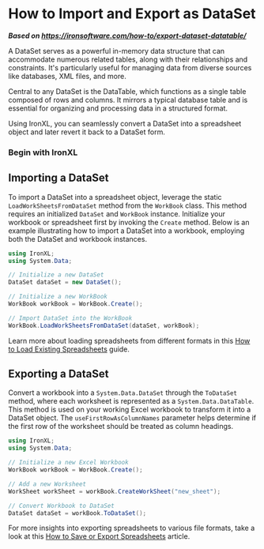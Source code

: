 # How to Import and Export as DataSet

***Based on <https://ironsoftware.com/how-to/export-dataset-datatable/>***


A DataSet serves as a powerful in-memory data structure that can accommodate numerous related tables, along with their relationships and constraints. It's particularly useful for managing data from diverse sources like databases, XML files, and more.

Central to any DataSet is the DataTable, which functions as a single table composed of rows and columns. It mirrors a typical database table and is essential for organizing and processing data in a structured format.

Using IronXL, you can seamlessly convert a DataSet into a spreadsheet object and later revert it back to a DataSet form.

### Begin with IronXL

## Importing a DataSet

To import a DataSet into a spreadsheet object, leverage the static `LoadWorkSheetsFromDataSet` method from the `WorkBook` class. This method requires an initialized `DataSet` and `WorkBook` instance. Initialize your workbook or spreadsheet first by invoking the `Create` method. Below is an example illustrating how to import a DataSet into a workbook, employing both the DataSet and workbook instances.

```cs
using IronXL;
using System.Data;

// Initialize a new DataSet
DataSet dataSet = new DataSet();

// Initialize a new WorkBook
WorkBook workBook = WorkBook.Create();

// Import DataSet into the WorkBook
WorkBook.LoadWorkSheetsFromDataSet(dataSet, workBook);
```

Learn more about loading spreadsheets from different formats in this [How to Load Existing Spreadsheets](https://ironsoftware.com/csharp/excel/how-to/load-spreadsheet/) guide.

## Exporting a DataSet

Convert a workbook into a `System.Data.DataSet` through the `ToDataSet` method, where each worksheet is represented as a `System.Data.DataTable`. This method is used on your working Excel workbook to transform it into a DataSet object. The `useFirstRowAsColumnNames` parameter helps determine if the first row of the worksheet should be treated as column headings.

```cs
using IronXL;
using System.Data;

// Initialize a new Excel Workbook
WorkBook workBook = WorkBook.Create();

// Add a new Worksheet
WorkSheet workSheet = workBook.CreateWorkSheet("new_sheet");

// Convert Workbook to DataSet
DataSet dataSet = workBook.ToDataSet();
```

For more insights into exporting spreadsheets to various file formats, take a look at this [How to Save or Export Spreadsheets](https://ironsoftware.com/csharp/excel/how-to/export-spreadsheet/) article.